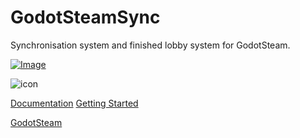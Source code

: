 # GodotSteamSync
Synchronisation system and finished lobby system for GodotSteam.


[![Image](https://github.com/user-attachments/assets/573f1ec9-ad84-4f06-9668-f6a28cfb7675)
](https://discord.gg/cm9xbJ9D)

![icon](https://github.com/user-attachments/assets/ef04a36c-db20-4004-b4c6-a16885024612)

[Documentation](https://github.com/Radome-Studio/GodotSteamSync/wiki)
[Getting Started](https://github.com/Radome-Studio/GodotSteamSync/wiki/Getting-Started)

[GodotSteam](https://github.com/GodotSteam/GodotSteam)
